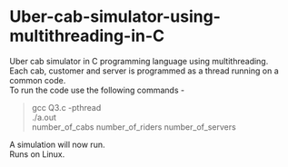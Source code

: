 # Uber-cab-simulator-using-multithreading-in-C
Uber cab simulator in C programming language using multithreading.        
Each cab, customer and server is programmed as a thread running on a common code.     
To run the code use the following commands -        
> gcc Q3.c -pthread       
> ./a.out       
> number_of_cabs number_of_riders number_of_servers  

A simulation will now run.    
Runs on Linux.
